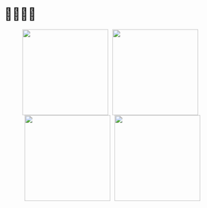 <h1> 👋🏻👋🏻 </h1>

<div style="display: flex; justify-content: center; align-items: center; flex-wrap: wrap; margin-bottom: 20px;">
  <!-- MAIN PROFILE STATS -->
  <!-- Dark Mode -->
  <a href="https://github.com/anuraghazra/github-readme-stats#gh-dark-mode-only" style="margin-right: 10px;">
    <img height=200 src="https://github-readme-stats.vercel.app/api?username=avrilmz&show=prs_merged&show_icons=true&hide=contribs,prs&hide_border=true&theme=dracula#gh-dark-mode-only" />
  </a>
  <!-- Light Mode -->
  <a href="https://github.com/anuraghazra/github-readme-stats#gh-light-mode-only" style="margin-right: 10px;">
    <img height=200 src="https://github-readme-stats.vercel.app/api?username=avrilmz&show=prs_merged&show_icons=true&hide=contribs,prs&theme=default#gh-light-mode-only" />
  </a>

  <!-- MOST USED LANGUAGES -->
  <!-- Dark Mode -->
  <a href="https://github.com/anuraghazra/github-readme-stats#gh-dark-mode-only" style="margin-right: 10px;">
    <img height=200 src="https://github-readme-stats.vercel.app/api/top-langs/?username=avrilmz&hide_border=true&theme=dracula#gh-dark-mode-only" />
  </a>
  <!-- Light Mode -->
  <a href="https://github.com/anuraghazra/github-readme-stats#gh-light-mode-only">
    <img height=200 src="https://github-readme-stats.vercel.app/api/top-langs/?username=avrilmz&theme=default#gh-light-mode-only" />
  </a>
</div>


<!--
<div style="display: flex; justify-content: center; align-items: center; flex-wrap: wrap;">
-->
  <!-- EXTRA PINNED REPOSITORY -->
  <!-- Dark Mode -->
<!--
  <a href="https://github.com/anuraghazra/github-readme-stats#gh-dark-mode-only" style="margin-right: 10px;">
    <img src="https://github-readme-stats.vercel.app/        LINK_DEL_REPO       &hide_border=true&theme=dracula#gh-dark-mode-only" />
  </a>
-->
  <!-- Light Mode -->
<!--
  <a href="https://github.com/anuraghazra/github-readme-stats#gh-light-mode-only">
    <img src="https://github-readme-stats.vercel.app/        LINK_DEL_REPO       &theme=default#gh-light-mode-only" />
  </a>
</div>
-->
